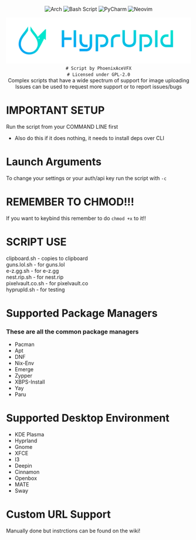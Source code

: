 <div align="center">

![Arch](https://img.shields.io/badge/Arch%20Linux-1793D1?logo=arch-linux&logoColor=fff&style=for-the-badge)
![Bash Script](https://img.shields.io/badge/bash_script-%23121011.svg?style=for-the-badge&logo=gnu-bash&logoColor=white)
![PyCharm](https://img.shields.io/badge/pycharm-143?style=for-the-badge&logo=pycharm&logoColor=black&color=black&labelColor=green)
![Neovim](https://img.shields.io/badge/NeoVim-%2357A143.svg?&style=for-the-badge&logo=neovim&logoColor=white)

![HyprUpld](Banner.png)
`# Script by PhoenixAceVFX`  
`# Licensed under GPL-2.0`  
Complex scripts that have a wide spectrum of support for image uploading  
Issues can be used to request more support or to report issues/bugs  

</div>

# IMPORTANT SETUP  
Run the script from your COMMAND LINE first  
- Also do this if it does nothing, it needs to install deps over CLI  

# Launch Arguments  
To change your settings or your auth/api key run the script with `-c`  

# REMEMBER TO CHMOD!!!  
If you want to keybind this remember to do `chmod +x` to it!!  

# SCRIPT USE  
clipboard.sh - copies to clipboard  
guns.lol.sh - for guns.lol  
e-z.gg.sh - for e-z.gg  
nest.rip.sh - for nest.rip  
pixelvault.co.sh - for pixelvault.co  
hyprupld.sh - for testing  

# Supported Package Managers  
### These are all the common package managers  
- Pacman  
- Apt  
- DNF  
- Nix-Env  
- Emerge  
- Zypper  
- XBPS-Install  
- Yay  
- Paru  

# Supported Desktop Environment  
- KDE Plasma  
- Hyprland  
- Gnome  
- XFCE  
- I3  
- Deepin  
- Cinnamon  
- Openbox  
- MATE  
- Sway  

# Custom URL Support  
Manually done but instrctions can be found on the wiki!  
